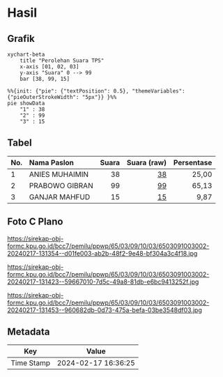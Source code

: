 # Hasil

## Grafik

```mermaid
xychart-beta
    title "Perolehan Suara TPS"
    x-axis [01, 02, 03]
    y-axis "Suara" 0 --> 99
    bar [38, 99, 15]
```

```mermaid
%%{init: {"pie": {"textPosition": 0.5}, "themeVariables": {"pieOuterStrokeWidth": "5px"}} }%%
pie showData
    "1" : 38
    "2" : 99
    "3" : 15
```

## Tabel

| No. | Nama Paslon    | Suara | Suara (raw) | Persentase |
|:--- |:-------------- | -----:| -----------:| ----------:|
| 1   | ANIES MUHAIMIN | 38    | [38][p-1]   | 25,00      |
| 2   | PRABOWO GIBRAN | 99    | [99][p-2]   | 65,13      |
| 3   | GANJAR MAHFUD  | 15    | [15][p-3]   | 9,87       |


[p-1]: https://github.com/gigit-pemilu/pemilu-2024-65-kalimantan-utara/blob/main/pilpres/hitung-suara/sub/65-kalimantan-utara/sub/03-nunukan/sub/09-nunukan-selatan/sub/1003-mansapa/sub/002-tps/sub/paslon-1.txt
[p-2]: https://github.com/gigit-pemilu/pemilu-2024-65-kalimantan-utara/blob/main/pilpres/hitung-suara/sub/65-kalimantan-utara/sub/03-nunukan/sub/09-nunukan-selatan/sub/1003-mansapa/sub/002-tps/sub/paslon-2.txt
[p-3]: https://github.com/gigit-pemilu/pemilu-2024-65-kalimantan-utara/blob/main/pilpres/hitung-suara/sub/65-kalimantan-utara/sub/03-nunukan/sub/09-nunukan-selatan/sub/1003-mansapa/sub/002-tps/sub/paslon-3.txt

## Foto C Plano

https://sirekap-obj-formc.kpu.go.id/bcc7/pemilu/ppwp/65/03/09/10/03/6503091003002-20240217-131354--d01fe003-ab2b-48f2-9e48-bf304a3c4f18.jpg

https://sirekap-obj-formc.kpu.go.id/bcc7/pemilu/ppwp/65/03/09/10/03/6503091003002-20240217-131423--59667010-7d5c-49a8-81db-e6bc9413252f.jpg

https://sirekap-obj-formc.kpu.go.id/bcc7/pemilu/ppwp/65/03/09/10/03/6503091003002-20240217-131453--960682db-0d73-475a-befa-03be3548df03.jpg


## Metadata

| Key        | Value               |
| ---------- | ------------------- |
| Time Stamp | 2024-02-17 16:36:25 |



